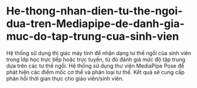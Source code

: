 # He-thong-nhan-dien-tu-the-ngoi-dua-tren-Mediapipe-de-danh-gia-muc-do-tap-trung-cua-sinh-vien
Hệ thống sử dụng thị giác máy tính để nhận dạng tư thế ngồi của sinh viên trong lớp học trực tiếp hoặc trực tuyến, từ đó đánh giá mức độ tập trung dựa trên các tư thế ngồi. Hệ thống sử dụng thư viện MediaPipe Pose để phát hiện các điểm mốc cơ thể và phân loại tư thế. Kết quả sẽ cung cấp phản hồi thời gian thực cho giáo viên/sinh viên.
